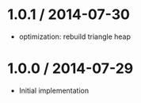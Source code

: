 
1.0.1 / 2014-07-30
==================

 * optimization: rebuild triangle heap

1.0.0 / 2014-07-29
==================

 * Initial implementation
